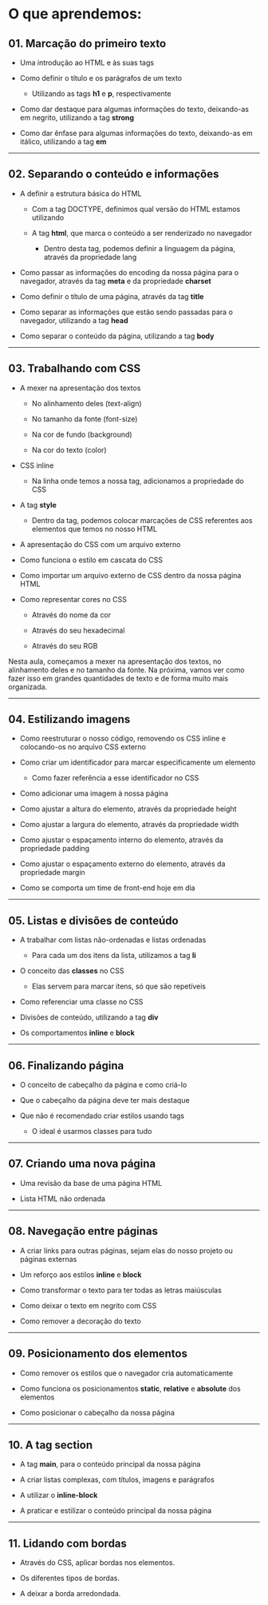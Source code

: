 # O que aprendemos:

## 01. Marcação do primeiro texto

- Uma introdução ao HTML e às suas tags

- Como definir o título e os parágrafos de um texto

  - Utilizando as tags **h1** e **p**, respectivamente

- Como dar destaque para algumas informações do texto, deixando-as em negrito, utilizando a tag **strong**

- Como dar ênfase para algumas informações do texto, deixando-as em itálico, utilizando a tag **em**

- - -

## 02. Separando o conteúdo e informações

- A definir a estrutura básica do HTML

  - Com a tag DOCTYPE, definimos qual versão do HTML estamos utilizando

  - A tag **html**, que marca o conteúdo a ser renderizado no navegador

    - Dentro desta tag, podemos definir a linguagem da página, através da propriedade lang

- Como passar as informações do encoding da nossa página para o navegador, através da tag **meta** e da propriedade **charset**

- Como definir o título de uma página, através da tag **title**

- Como separar as informações que estão sendo passadas para o navegador, utilizando a tag **head**

- Como separar o conteúdo da página, utilizando a tag **body**

- - -

## 03. Trabalhando com CSS

- A mexer na apresentação dos textos

  - No alinhamento deles (text-align)

  - No tamanho da fonte (font-size)

  - Na cor de fundo (background)

  - Na cor do texto (color)

- CSS inline
  - Na linha onde temos a nossa tag, adicionamos a propriedade do CSS

- A tag **style**

  - Dentro da tag, podemos colocar marcações de CSS referentes aos elementos que temos no nosso HTML

- A apresentação do CSS com um arquivo externo

- Como funciona o estilo em cascata do CSS

- Como importar um arquivo externo de CSS dentro da nossa página HTML

- Como representar cores no CSS

  - Através do nome da cor

  - Através do seu hexadecimal

  - Através do seu RGB

Nesta aula, começamos a mexer na apresentação dos textos, no alinhamento deles e no tamanho da fonte. Na próxima, vamos ver como fazer isso em grandes quantidades de texto e de forma muito mais organizada.

- - -

## 04. Estilizando imagens

- Como reestruturar o nosso código, removendo os CSS inline e colocando-os no arquivo CSS externo

- Como criar um identificador para marcar especificamente um elemento
  
  - Como fazer referência a esse identificador no CSS

- Como adicionar uma imagem à nossa página

- Como ajustar a altura do elemento, através da propriedade height

- Como ajustar a largura do elemento, através da propriedade width

- Como ajustar o espaçamento interno do elemento, através da propriedade padding

- Como ajustar o espaçamento externo do elemento, através da propriedade margin

- Como se comporta um time de front-end hoje em dia

- - -

## 05. Listas e divisões de conteúdo

- A trabalhar com listas não-ordenadas e listas ordenadas

  - Para cada um dos itens da lista, utilizamos a tag **li**

- O conceito das **classes** no CSS

  - Elas servem para marcar itens, só que são repetíveis

- Como referenciar uma classe no CSS

- Divisões de conteúdo, utilizando a tag **div**

- Os comportamentos **inline** e **block**

- - -

## 06. Finalizando página

- O conceito de cabeçalho da página e como criá-lo

- Que o cabeçalho da página deve ter mais destaque

- Que não é recomendado criar estilos usando tags

  - O ideal é usarmos classes para tudo

- - -

## 07. Criando uma nova página

- Uma revisão da base de uma página HTML

- Lista HTML não ordenada

- - -

## 08. Navegação entre páginas

- A criar links para outras páginas, sejam elas do nosso projeto ou páginas externas

- Um reforço aos estilos **inline** e **block**

- Como transformar o texto para ter todas as letras maiúsculas

- Como deixar o texto em negrito com CSS

- Como remover a decoração do texto

- - -

## 09. Posicionamento dos elementos

- Como remover os estilos que o navegador cria automaticamente

- Como funciona os posicionamentos **static**, **relative** e **absolute** dos elementos

- Como posicionar o cabeçalho da nossa página

- - -

## 10. A tag section

- A tag **main**, para o conteúdo principal da nossa página

- A criar listas complexas, com títulos, imagens e parágrafos

- A utilizar o **inline-block**

- A praticar e estilizar o conteúdo principal da nossa página

- - -

## 11. Lidando com bordas

- Através do CSS, aplicar bordas nos elementos.

- Os diferentes tipos de bordas.

- A deixar a borda arredondada.